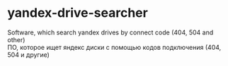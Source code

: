 # yandex-drive-searcher
Software, which search yandex drives by connect code (404, 504 and other)	
ПО, которое ищет яндекс диски с помощью кодов подключения (404, 504 и другие)
